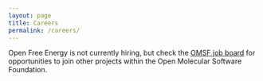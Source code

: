 ```yaml
---
layout: page
title: Careers
permalink: /careers/
---
```


Open Free Energy is not currently hiring, but check the [OMSF job board](https://omsf.io/community/jobboard/) for opportunities to join other projects within the Open Molecular Software Foundation.

<!-- 
{% assign open_jobs = site.jobs | where: 'status', 'open' %}
{% if open_jobs.size > 0 %}
<div class="open-jobs">
<p>Currently open positions:</p>
<ul class="jobs">
  {% for job in open_jobs%}
    <li><a href="{{ job.url }}">{{ job.jobid }} - {{ job.title }}</a></li>
  {% endfor %}
</ul>
</div>
{% endif %} -->
